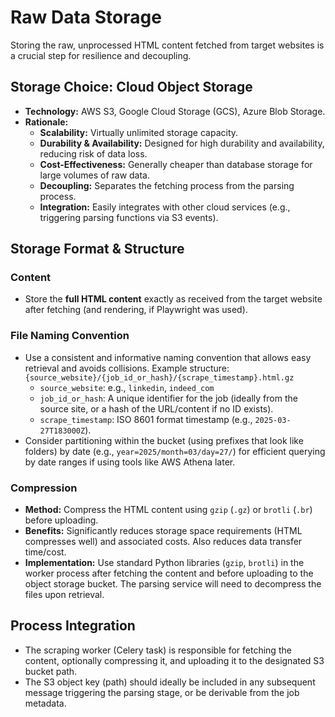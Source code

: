 # Raw Data Storage

Storing the raw, unprocessed HTML content fetched from target websites is a crucial step for resilience and decoupling.

## Storage Choice: Cloud Object Storage

*   **Technology:** AWS S3, Google Cloud Storage (GCS), Azure Blob Storage.
*   **Rationale:**
    *   **Scalability:** Virtually unlimited storage capacity.
    *   **Durability & Availability:** Designed for high durability and availability, reducing risk of data loss.
    *   **Cost-Effectiveness:** Generally cheaper than database storage for large volumes of raw data.
    *   **Decoupling:** Separates the fetching process from the parsing process.
    *   **Integration:** Easily integrates with other cloud services (e.g., triggering parsing functions via S3 events).

## Storage Format & Structure

### Content

*   Store the **full HTML content** exactly as received from the target website after fetching (and rendering, if Playwright was used).

### File Naming Convention

*   Use a consistent and informative naming convention that allows easy retrieval and avoids collisions. Example structure:
    `{source_website}/{job_id_or_hash}/{scrape_timestamp}.html.gz`
    *   `source_website`: e.g., `linkedin`, `indeed_com`
    *   `job_id_or_hash`: A unique identifier for the job (ideally from the source site, or a hash of the URL/content if no ID exists).
    *   `scrape_timestamp`: ISO 8601 format timestamp (e.g., `2025-03-27T183000Z`).
*   Consider partitioning within the bucket (using prefixes that look like folders) by date (e.g., `year=2025/month=03/day=27/`) for efficient querying by date ranges if using tools like AWS Athena later.

### Compression

*   **Method:** Compress the HTML content using `gzip` (`.gz`) or `brotli` (`.br`) before uploading.
*   **Benefits:** Significantly reduces storage space requirements (HTML compresses well) and associated costs. Also reduces data transfer time/cost.
*   **Implementation:** Use standard Python libraries (`gzip`, `brotli`) in the worker process after fetching the content and before uploading to the object storage bucket. The parsing service will need to decompress the files upon retrieval.

## Process Integration

*   The scraping worker (Celery task) is responsible for fetching the content, optionally compressing it, and uploading it to the designated S3 bucket path.
*   The S3 object key (path) should ideally be included in any subsequent message triggering the parsing stage, or be derivable from the job metadata.